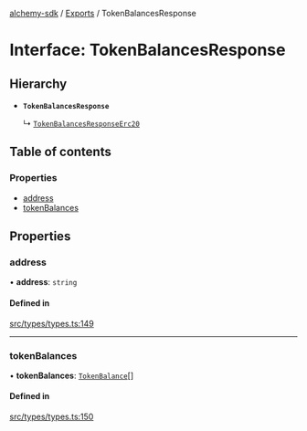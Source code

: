 [alchemy-sdk](../README.md) / [Exports](../modules.md) / TokenBalancesResponse

# Interface: TokenBalancesResponse

## Hierarchy

- **`TokenBalancesResponse`**

  ↳ [`TokenBalancesResponseErc20`](TokenBalancesResponseErc20.md)

## Table of contents

### Properties

- [address](TokenBalancesResponse.md#address)
- [tokenBalances](TokenBalancesResponse.md#tokenbalances)

## Properties

### address

• **address**: `string`

#### Defined in

[src/types/types.ts:149](https://github.com/alchemyplatform/alchemy-sdk-js/blob/7ae04a5/src/types/types.ts#L149)

___

### tokenBalances

• **tokenBalances**: [`TokenBalance`](../modules.md#tokenbalance)[]

#### Defined in

[src/types/types.ts:150](https://github.com/alchemyplatform/alchemy-sdk-js/blob/7ae04a5/src/types/types.ts#L150)
